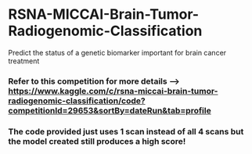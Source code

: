 # RSNA-MICCAI-Brain-Tumor-Radiogenomic-Classification
Predict the status of a genetic biomarker important for brain cancer treatment

### Refer to this competition for more details --> https://www.kaggle.com/c/rsna-miccai-brain-tumor-radiogenomic-classification/code?competitionId=29653&sortBy=dateRun&tab=profile

### The code provided just uses 1 scan instead of all 4 scans but the model created still produces a high score!
